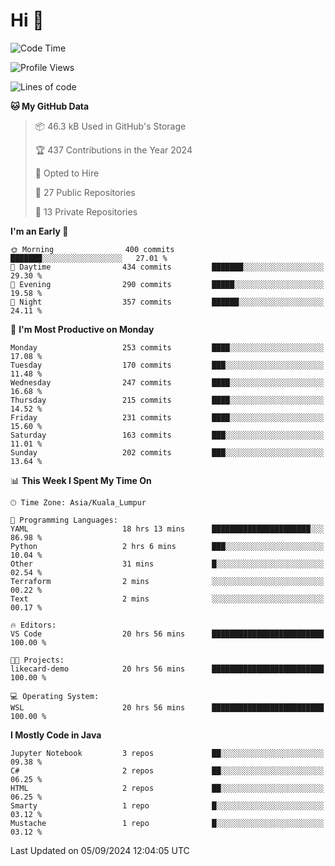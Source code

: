 <h1>Hi 👋</h1>

<!--START_SECTION:waka-->
![Code Time](http://img.shields.io/badge/Code%20Time-708%20hrs%2048%20mins-blue)

![Profile Views](http://img.shields.io/badge/Profile%20Views-0-blue)

![Lines of code](https://img.shields.io/badge/From%20Hello%20World%20I%27ve%20Written-1.2%20million%20lines%20of%20code-blue)

**🐱 My GitHub Data** 

> 📦 46.3 kB Used in GitHub's Storage 
 > 
> 🏆 437 Contributions in the Year 2024
 > 
> 💼 Opted to Hire
 > 
> 📜 27 Public Repositories 
 > 
> 🔑 13 Private Repositories 
 > 
**I'm an Early 🐤** 

```text
🌞 Morning                400 commits         ███████░░░░░░░░░░░░░░░░░░   27.01 % 
🌆 Daytime                434 commits         ███████░░░░░░░░░░░░░░░░░░   29.30 % 
🌃 Evening                290 commits         █████░░░░░░░░░░░░░░░░░░░░   19.58 % 
🌙 Night                  357 commits         ██████░░░░░░░░░░░░░░░░░░░   24.11 % 
```
📅 **I'm Most Productive on Monday** 

```text
Monday                   253 commits         ████░░░░░░░░░░░░░░░░░░░░░   17.08 % 
Tuesday                  170 commits         ███░░░░░░░░░░░░░░░░░░░░░░   11.48 % 
Wednesday                247 commits         ████░░░░░░░░░░░░░░░░░░░░░   16.68 % 
Thursday                 215 commits         ████░░░░░░░░░░░░░░░░░░░░░   14.52 % 
Friday                   231 commits         ████░░░░░░░░░░░░░░░░░░░░░   15.60 % 
Saturday                 163 commits         ███░░░░░░░░░░░░░░░░░░░░░░   11.01 % 
Sunday                   202 commits         ███░░░░░░░░░░░░░░░░░░░░░░   13.64 % 
```


📊 **This Week I Spent My Time On** 

```text
🕑︎ Time Zone: Asia/Kuala_Lumpur

💬 Programming Languages: 
YAML                     18 hrs 13 mins      ██████████████████████░░░   86.98 % 
Python                   2 hrs 6 mins        ███░░░░░░░░░░░░░░░░░░░░░░   10.04 % 
Other                    31 mins             █░░░░░░░░░░░░░░░░░░░░░░░░   02.54 % 
Terraform                2 mins              ░░░░░░░░░░░░░░░░░░░░░░░░░   00.22 % 
Text                     2 mins              ░░░░░░░░░░░░░░░░░░░░░░░░░   00.17 % 

🔥 Editors: 
VS Code                  20 hrs 56 mins      █████████████████████████   100.00 % 

🐱‍💻 Projects: 
likecard-demo            20 hrs 56 mins      █████████████████████████   100.00 % 

💻 Operating System: 
WSL                      20 hrs 56 mins      █████████████████████████   100.00 % 
```

**I Mostly Code in Java** 

```text
Jupyter Notebook         3 repos             ██░░░░░░░░░░░░░░░░░░░░░░░   09.38 % 
C#                       2 repos             ██░░░░░░░░░░░░░░░░░░░░░░░   06.25 % 
HTML                     2 repos             ██░░░░░░░░░░░░░░░░░░░░░░░   06.25 % 
Smarty                   1 repo              █░░░░░░░░░░░░░░░░░░░░░░░░   03.12 % 
Mustache                 1 repo              █░░░░░░░░░░░░░░░░░░░░░░░░   03.12 % 
```




 Last Updated on 05/09/2024 12:04:05 UTC
<!--END_SECTION:waka-->
